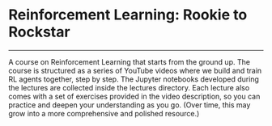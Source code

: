 # Reinforcement Learning: Rookie to Rockstar
----
A course on Reinforcement Learning that starts from the ground up. The course is structured as a series of YouTube videos where we build and train RL agents together, step by step. The Jupyter notebooks developed during the lectures are collected inside the lectures directory. Each lecture also comes with a set of exercises provided in the video description, so you can practice and deepen your understanding as you go. (Over time, this may grow into a more comprehensive and polished resource.)

